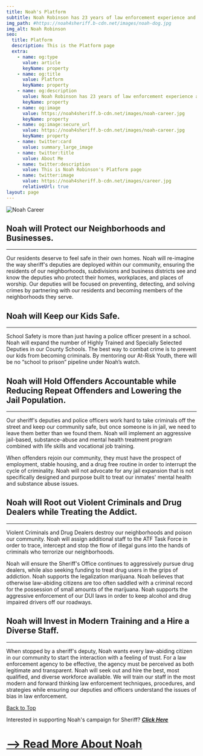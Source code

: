 ```yaml
---
title: Noah's Platform
subtitle: Noah Robinson has 23 years of law enforcement experience and has served as a field training officer, law enforcement instructor, internal affairs investigator, public information officer, grant writer, project manager, and human resources director.<br><br>Noah Robinson also served as the Chief Deputy Sheriff and second in command of the Sheriff's Office. Noah knows what it takes to successfully run a Sheriff’s Office, and his platform reflects his experience and expertise.
img_path: #https://noah4sheriff.b-cdn.net/images/noah-dog.jpg
img_alt: Noah Robinson
seo:
  title: Platform
  description: This is the Platform page
  extra:
    - name: og:type
      value: article
      keyName: property
    - name: og:title
      value: Platform
      keyName: property
    - name: og:description
      value: Noah Robinson has 23 years of law enforcement experience and has served as a field training officer, law enforcement instructor, internal affairs investigator, public information officer, grant writer, project manager, and human resources director. Noah Robinson also served as the Chief Deputy Sheriff and second in command of the Sheriff's Office. Noah knows what it takes to successfully run a Sheriff’s Office, and his platform reflects his experience and expertise.
      keyName: property
    - name: og:image
      value: https://noah4sheriff.b-cdn.net/images/noah-career.jpg
      keyName: property
    - name: og:image:secure_url
      value: https://noah4sheriff.b-cdn.net/images/noah-career.jpg
      keyName: property
    - name: twitter:card
      value: summary_large_image
    - name: twitter:title
      value: About Me
    - name: twitter:description
      value: This is Noah Robinson's Platform page
    - name: twitter:image
      value: https://noah4sheriff.b-cdn.net/images/career.jpg
      relativeUrl: true
layout: page
---
```


![Noah Career](https://noah4sheriff.b-cdn.net/images/noah-career.jpg)

## Noah will Protect our Neighborhoods and Businesses.

---

Our residents deserve to feel safe in their own homes. Noah will re-imagine the way sheriff's deputies are deployed within our community, ensuring the residents of our neighborhoods, subdivisions and business districts see and know the deputies who protect their homes, workplaces, and places of worship. Our deputies will be focused on preventing, detecting, and solving crimes by partnering with our residents and becoming members of the neighborhoods they serve.

## Noah will Keep our Kids Safe.

---

School Safety is more than just having a police officer present in a school. Noah will expand the number of Highly Trained and Specially Selected Deputies in our County Schools. The best way to combat crime is to prevent our kids from becoming criminals. By mentoring our At-Risk Youth, there will be no “school to prison” pipeline under Noah’s watch.

## Noah will Hold Offenders Accountable while Reducing Repeat Offenders and Lowering the Jail Population.

---

Our sheriff's deputies and police officers work hard to take criminals off the street and keep our community safe, but once someone is in jail, we need to leave them better than we found them. Noah will implement an aggressive jail-based, substance-abuse and mental health treatment program combined with life skills and vocational job training.

When offenders rejoin our community, they must have the prospect of employment, stable housing, and a drug free routine in order to interrupt the cycle of criminality. Noah will not advocate for any jail expansion that is not specifically designed and purpose built to treat our inmates' mental health and substance abuse issues.

## Noah will Root out Violent Criminals and Drug Dealers while Treating the Addict.

---

Violent Criminals and Drug Dealers destroy our neighborhoods and poison our community. Noah will assign additional staff to the ATF Task Force in order to trace, intercept and stop the flow of illegal guns into the hands of criminals who terrorize our neighborhoods.

Noah will ensure the Sheriff's Office continues to aggressively pursue drug dealers, while also seeking funding to treat drug users in the grips of addiction. Noah supports the legalization marijuana. Noah believes that otherwise law-abiding citizens are too often saddled with a criminal record for the possession of small amounts of the marijuana. Noah supports the aggressive enforcement of our DUI laws in order to keep alcohol and drug impaired drivers off our roadways.

## Noah will Invest in Modern Training and a Hire a Diverse Staff.

---

When stopped by a sheriff's deputy, Noah wants every law-abiding citizen in our community to start the interaction with a feeling of trust. For a law enforcement agency to be effective, the agency must be perceived as both legitimate and transparent. Noah will seek out and hire the best, most qualified, and diverse workforce available. We will train our staff in the most modern and forward thinking law enforcement techniques, procedures, and strategies while ensuring our deputies and officers understand the issues of bias in law enforcement.

[Back to Top](#top)

Interested in supporting Noah's campaign for Sheriff? ***[Click Here](/join)***


# [--> Read More About Noah](/about)
